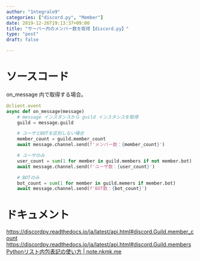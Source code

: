 ```yaml
---
author: "1ntegrale9"
categories: ["discord.py", "Member"]
date: 2019-12-26T19:13:37+09:00
title: "サーバー内のメンバー数を取得【discord.py】"
type: "post"
draft: false

---
```


# ソースコード

on_message 内で取得する場合。

```python
@client.event
async def on_message(message)
    # message インスタンスから guild インスタンスを取得
    guild = message.guild 

    # ユーザとBOTを区別しない場合
    member_count = guild.member_count
    await message.channel.send(f'メンバー数：{member_count}')

    # ユーザのみ
    user_count = sum(1 for member in guild.members if not member.bot)
    await message.channel.send(f'ユーザ数：{user_count}')

    # BOTのみ
    bot_count = sum(1 for member in guild.memers if member.bot)
    await message.channel.send(f'BOT数：{bot_count}')
```

# ドキュメント

https://discordpy.readthedocs.io/ja/latest/api.html#discord.Guild.member_count
https://discordpy.readthedocs.io/ja/latest/api.html#discord.Guild.members
[Pythonリスト内包表記の使い方 | note.nkmk.me](https://note.nkmk.me/python-list-comprehension/)
